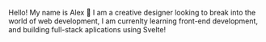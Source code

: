 Hello! My name is Alex 👋
I am a creative designer looking to break into the world of web development, I am currenlty learning front-end development, and building full-stack aplications using Svelte!

<!---
zenaphobia/zenaphobia is a ✨ special ✨ repository because its `README.md` (this file) appears on your GitHub profile.
You can click the Preview link to take a look at your changes.
--->
